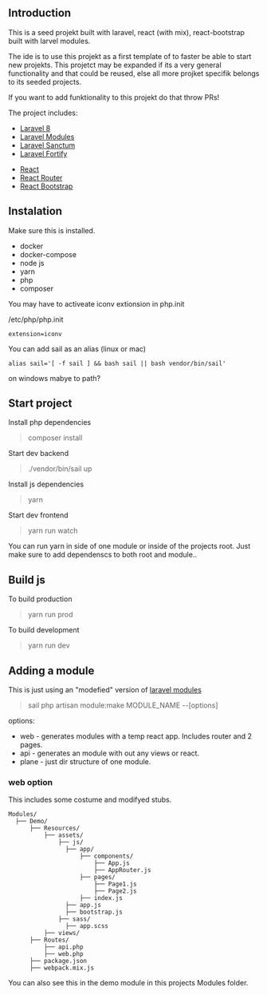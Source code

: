 ## Introduction

This is a seed projekt built with laravel, react (with mix), react-bootstrap built with larvel modules.

The ide is to use this projekt as a first template of to faster be able to start new projekts.
This projetct may be expanded if its a very general functionality and that could be reused, else all more projket specifik belongs to its seeded projects.

If you want to add funktionality to this projekt do that throw PRs!

The project includes:

-   [Laravel 8](https://laravel.com/docs/8.x)
-   [Laravel Modules](https://nwidart.com/laravel-modules/v6/introduction)
-   [Laravel Sanctum](https://laravel.com/docs/8.x/sanctum)
-   [Laravel Fortify](https://laravel.com/docs/8.x/fortify)

*   [React](https://reactjs.org/)
*   [React Router](https://reactrouter.com/)
*   [React Bootstrap](https://react-bootstrap.github.io/)

## Instalation

Make sure this is installed.

-   docker
-   docker-compose
-   node js
-   yarn
-   php
-   composer

You may have to activeate iconv extionsion in php.init

/etc/php/php.init

```
extension=iconv
```

You can add sail as an alias (linux or mac)

```
alias sail='[ -f sail ] && bash sail || bash vendor/bin/sail'
```

on windows mabye to path?

## Start project

Install php dependencies

> composer install

Start dev backend

> ./vendor/bin/sail up

Install js dependencies

> yarn

Start dev frontend

> yarn run watch

You can run yarn in side of one module or inside of the projects root.
Just make sure to add dependenscs to both root and module..

## Build js

To build production

> yarn run prod

To build development

> yarn run dev

## Adding a module

This is just using an "modefied" version of [laravel modules](https://nwidart.com/laravel-modules/v6/introduction)

> sail php artisan module:make MODULE_NAME --[options]

options:

-   web - generates modules with a temp react app. Includes router and 2 pages.
-   api - generates an module with out any views or react.
-   plane - just dir structure of one module.

### web option

This includes some costume and modifyed stubs.

```
Modules/
  ├── Demo/
      ├── Resources/
          ├── assets/
              ├── js/
                ├── app/
                    ├── components/
                        ├── App.js
                        ├── AppRouter.js
                    ├── pages/
                        ├── Page1.js
                        ├── Page2.js
                    ├── index.js
                ├── app.js
                ├── bootstrap.js
              ├── sass/
                ├── app.scss
          ├── views/
      ├── Routes/
          ├── api.php
          ├── web.php
      ├── package.json
      ├── webpack.mix.js
```

You can also see this in the demo module in this projects Modules folder.